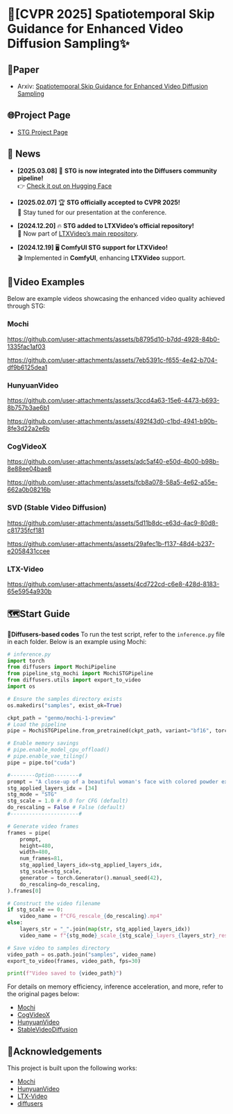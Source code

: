 # 🚀[CVPR 2025] Spatiotemporal Skip Guidance for Enhanced Video Diffusion Sampling✨

## 📑Paper
- Arxiv: [Spatiotemporal Skip Guidance for Enhanced Video Diffusion Sampling](https://arxiv.org/abs/2411.18664)

## 🌐Project Page
- [STG Project Page](https://junhahyung.github.io/STGuidance)

## 📰 News
- **[2025.03.08]** 🚀 **STG is now integrated into the Diffusers community pipeline!**  
  👉 [Check it out on Hugging Face](https://github.com/huggingface/diffusers/tree/main/examples/community)

- **[2025.02.07]** 🏆 **STG officially accepted to CVPR 2025!**  
  🎤 Stay tuned for our presentation at the conference.

- **[2024.12.20]** 🔥 **STG added to LTXVideo’s official repository!**  
  📂 Now part of [LTXVideo’s main repository](https://github.com/Lightricks/ComfyUI-LTXVideo).

- **[2024.12.19]** 🖥️ **ComfyUI STG support for LTXVideo!**  
  🎬 Implemented in **ComfyUI**, enhancing **LTXVideo** support.

## 🎥Video Examples
Below are example videos showcasing the enhanced video quality achieved through STG:

### Mochi


https://github.com/user-attachments/assets/b8795d10-b7dd-4928-84b0-1335fac1af03




https://github.com/user-attachments/assets/7eb5391c-f655-4e42-b704-df9b6125dea1

### HunyuanVideo


https://github.com/user-attachments/assets/3ccd4a63-15e6-4473-b693-8b757b3ae6b1



https://github.com/user-attachments/assets/492f43d0-c1bd-4941-b90b-8fe3d22a2e6b




### CogVideoX


https://github.com/user-attachments/assets/adc5af40-e50d-4b00-b98b-8e88ee04bae8


https://github.com/user-attachments/assets/fcb8a078-58a5-4e62-a55e-662a0b08216b


### SVD (Stable Video Diffusion)



https://github.com/user-attachments/assets/5d11b8dc-e63d-4ac9-80d8-c81735fcf181



https://github.com/user-attachments/assets/29afec1b-f137-48d4-b237-e2058431ccee


### LTX-Video


https://github.com/user-attachments/assets/4cd722cd-c6e8-428d-8183-65e5954a930b





## 🗺️Start Guide
🧪**Diffusers-based codes**
   To run the test script, refer to the `inference.py` file in each folder. Below is an example using Mochi:
   
   ```python
   # inference.py
   import torch
   from diffusers import MochiPipeline
   from pipeline_stg_mochi import MochiSTGPipeline
   from diffusers.utils import export_to_video
   import os
   
   # Ensure the samples directory exists
   os.makedirs("samples", exist_ok=True)
   
   ckpt_path = "genmo/mochi-1-preview"
   # Load the pipeline
   pipe = MochiSTGPipeline.from_pretrained(ckpt_path, variant="bf16", torch_dtype=torch.bfloat16)
   
   # Enable memory savings
   # pipe.enable_model_cpu_offload()
   # pipe.enable_vae_tiling()
   pipe = pipe.to("cuda")
   
   #--------Option--------#
   prompt = "A close-up of a beautiful woman's face with colored powder exploding around her, creating an abstract splash of vibrant hues, realistic style."
   stg_applied_layers_idx = [34]
   stg_mode = "STG"
   stg_scale = 1.0 # 0.0 for CFG (default)
   do_rescaling = False # False (default)
   #----------------------#
   
   # Generate video frames
   frames = pipe(
       prompt, 
       height=480,
       width=480,
       num_frames=81,
       stg_applied_layers_idx=stg_applied_layers_idx,
       stg_scale=stg_scale,
       generator = torch.Generator().manual_seed(42),
       do_rescaling=do_rescaling,
   ).frames[0]
   
   # Construct the video filename
   if stg_scale == 0:
       video_name = f"CFG_rescale_{do_rescaling}.mp4"
   else:
       layers_str = "_".join(map(str, stg_applied_layers_idx))
       video_name = f"{stg_mode}_scale_{stg_scale}_layers_{layers_str}_rescale_{do_rescaling}.mp4"
   
   # Save video to samples directory
   video_path = os.path.join("samples", video_name)
   export_to_video(frames, video_path, fps=30)
   
   print(f"Video saved to {video_path}")
   ```
   For details on memory efficiency, inference acceleration, and more, refer to the original pages below:
   - [Mochi](https://huggingface.co/genmo/mochi-1-preview)
   - [CogVideoX](https://huggingface.co/docs/diffusers/en/api/pipelines/cogvideox)
   - [HunyuanVideo](https://huggingface.co/docs/diffusers/main/api/pipelines/hunyuan_video)
   - [StableVideoDiffusion](https://huggingface.co/docs/diffusers/en/using-diffusers/svd)


## 🙏Acknowledgements
This project is built upon the following works:
- [Mochi](https://github.com/genmoai/mochi?tab=readme-ov-file)
- [HunyuanVideo](https://github.com/Tencent/HunyuanVideo)
- [LTX-Video](https://github.com/Lightricks/LTX-Video)
- [diffusers](https://github.com/huggingface/diffusers)


